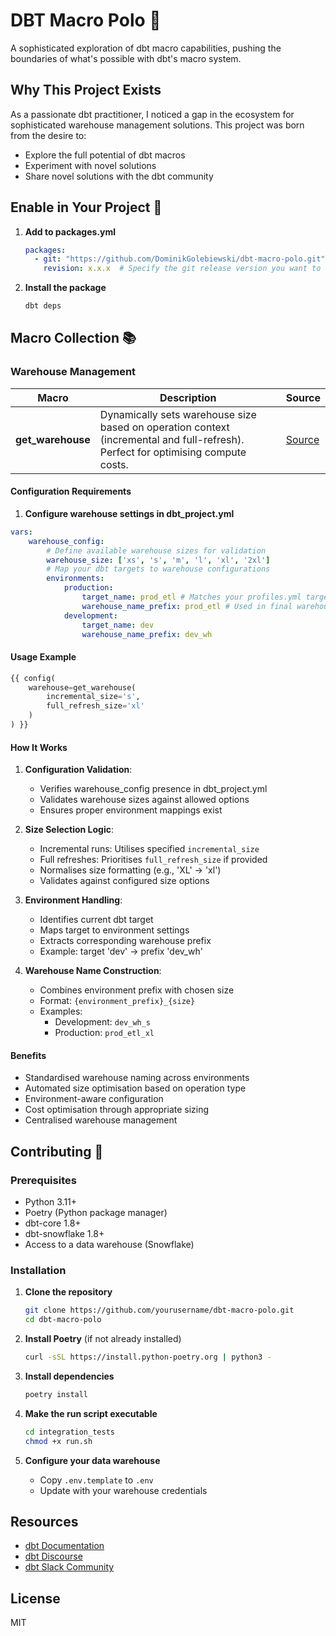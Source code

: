 # DBT Macro Polo 🎯

A sophisticated exploration of dbt macro capabilities, pushing the boundaries of what's possible with dbt's macro system.

## Why This Project Exists

As a passionate dbt practitioner, I noticed a gap in the ecosystem for sophisticated warehouse management solutions. This project was born from the desire to:

- Explore the full potential of dbt macros
- Experiment with novel solutions
- Share novel solutions with the dbt community

## Enable in Your Project 🔌

1. **Add to packages.yml**
   ```yaml
   packages:
     - git: "https://github.com/DominikGolebiewski/dbt-macro-polo.git"
       revision: x.x.x  # Specify the git release version you want to use
   ```

2. **Install the package**
   ```bash
   dbt deps
   ```

## Macro Collection 📚

### Warehouse Management
| Macro | Description | Source |
|-------|-------------|--------|
| **get_warehouse** | Dynamically sets warehouse size based on operation context (incremental and full-refresh). Perfect for optimising compute costs. | [Source](macros/get_warehouse/get_warehouse.sql) |

#### Configuration Requirements

1. **Configure warehouse settings in dbt_project.yml**

```yaml
vars:
    warehouse_config:
        # Define available warehouse sizes for validation
        warehouse_size: ['xs', 's', 'm', 'l', 'xl', '2xl']
        # Map your dbt targets to warehouse configurations
        environments:
            production:
                target_name: prod_etl # Matches your profiles.yml target
                warehouse_name_prefix: prod_etl # Used in final warehouse name
            development:
                target_name: dev
                warehouse_name_prefix: dev_wh
```


#### Usage Example

```sql
{{ config(
    warehouse=get_warehouse(
        incremental_size='s',
        full_refresh_size='xl'
    )
) }}
```


#### How It Works

1. **Configuration Validation**:
   - Verifies warehouse_config presence in dbt_project.yml
   - Validates warehouse sizes against allowed options
   - Ensures proper environment mappings exist

2. **Size Selection Logic**:
   - Incremental runs: Utilises specified `incremental_size`
   - Full refreshes: Prioritises `full_refresh_size` if provided
   - Normalises size formatting (e.g., 'XL' → 'xl')
   - Validates against configured size options

3. **Environment Handling**:
   - Identifies current dbt target
   - Maps target to environment settings
   - Extracts corresponding warehouse prefix
   - Example: target 'dev' → prefix 'dev_wh'

4. **Warehouse Name Construction**:
   - Combines environment prefix with chosen size
   - Format: `{environment_prefix}_{size}`
   - Examples:
     - Development: `dev_wh_s`
     - Production: `prod_etl_xl`

#### Benefits
- Standardised warehouse naming across environments
- Automated size optimisation based on operation type
- Environment-aware configuration
- Cost optimisation through appropriate sizing
- Centralised warehouse management

## Contributing 🤝

### Prerequisites

- Python 3.11+
- Poetry (Python package manager)
- dbt-core 1.8+
- dbt-snowflake 1.8+
- Access to a data warehouse (Snowflake)

### Installation

1. **Clone the repository**
   ```bash
   git clone https://github.com/yourusername/dbt-macro-polo.git
   cd dbt-macro-polo
   ```

2. **Install Poetry** (if not already installed)
   ```bash
   curl -sSL https://install.python-poetry.org | python3 -
   ```

3. **Install dependencies**
   ```bash
   poetry install
   ```

4. **Make the run script executable**
   ```bash
   cd integration_tests
   chmod +x run.sh
   ```

5. **Configure your data warehouse**
   - Copy `.env.template` to `.env`
   - Update with your warehouse credentials

## Resources
- [dbt Documentation](https://docs.getdbt.com/)
- [dbt Discourse](https://discourse.getdbt.com/)
- [dbt Slack Community](https://community.getdbt.com/)

## License

MIT